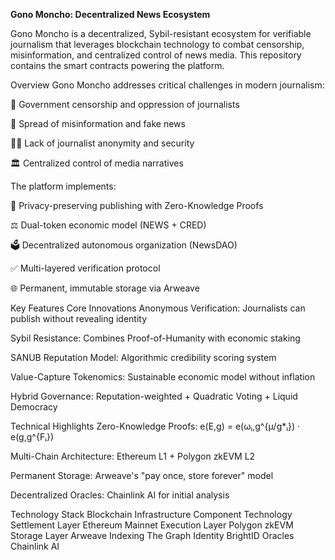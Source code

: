 **Gono Moncho: Decentralized News Ecosystem**

Gono Moncho is a decentralized, Sybil-resistant ecosystem for verifiable journalism that leverages blockchain technology to combat censorship, misinformation, and centralized control of news media. This repository contains the smart contracts powering the platform.

Overview
Gono Moncho addresses critical challenges in modern journalism:

🚫 Government censorship and oppression of journalists

🤥 Spread of misinformation and fake news

🕵️‍♂️ Lack of journalist anonymity and security

🏛️ Centralized control of media narratives

The platform implements:

🔐 Privacy-preserving publishing with Zero-Knowledge Proofs

⚖️ Dual-token economic model (NEWS + CRED)

🗳️ Decentralized autonomous organization (NewsDAO)

✅ Multi-layered verification protocol

🌐 Permanent, immutable storage via Arweave

Key Features
Core Innovations
Anonymous Verification: Journalists can publish without revealing identity

Sybil Resistance: Combines Proof-of-Humanity with economic staking

SANUB Reputation Model: Algorithmic credibility scoring system

Value-Capture Tokenomics: Sustainable economic model without inflation

Hybrid Governance: Reputation-weighted + Quadratic Voting + Liquid Democracy

Technical Highlights
Zero-Knowledge Proofs: e(E,g) = e(ωᵢ,g^{μ/g*ᵢ}) · e(g,g^{Fᵢ})

Multi-Chain Architecture: Ethereum L1 + Polygon zkEVM L2

Permanent Storage: Arweave's "pay once, store forever" model

Decentralized Oracles: Chainlink AI for initial analysis

Technology Stack
Blockchain Infrastructure
Component	Technology
Settlement Layer	Ethereum Mainnet
Execution Layer	Polygon zkEVM
Storage Layer	Arweave
Indexing	The Graph
Identity	BrightID
Oracles	Chainlink AI
